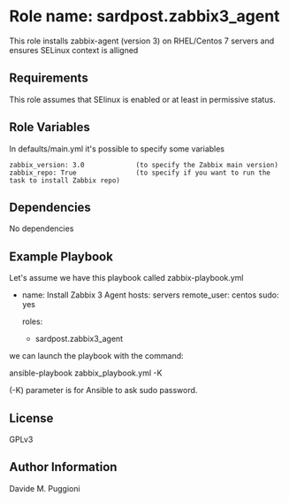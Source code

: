 Role name: sardpost.zabbix3_agent
=========

This role installs zabbix-agent (version 3) on RHEL/Centos 7 servers and ensures 
SELinux context is alligned

Requirements
------------

This role assumes that SElinux is enabled or at least in permissive status.

Role Variables
--------------

In defaults/main.yml it's possible to specify some variables

    zabbix_version: 3.0             (to specify the Zabbix main version)
    zabbix_repo: True               (to specify if you want to run the task to install Zabbix repo)

Dependencies
------------

No dependencies

Example Playbook
----------------

Let's assume we have this playbook called zabbix-playbook.yml

- name: Install Zabbix 3 Agent
  hosts: servers
  remote_user: centos
  sudo: yes

  roles:
    - sardpost.zabbix3_agent
         
we can launch the playbook with the command:

ansible-playbook zabbix_playbook.yml -K

(-K) parameter is for Ansible to ask sudo password.
         
         
License
-------

GPLv3

Author Information
------------------

Davide M. Puggioni
